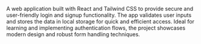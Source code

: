 A web application built with React and Tailwind CSS to provide secure and user-friendly login and signup functionality. The app validates user inputs and stores the data in local storage for quick and efficient access. Ideal for learning and implementing authentication flows, the project showcases modern design and robust form handling techniques.
